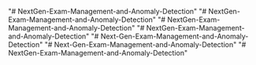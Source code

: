 "# NextGen-Exam-Management-and-Anomaly-Detection" 
"# NextGen-Exam-Management-and-Anomaly-Detection" 
"# NextGen-Exam-Management-and-Anomaly-Detection" 
"# NextGen-Exam-Management-and-Anomaly-Detection" 
"# Next-Gen-Exam-Management-and-Anomaly-Detection" 
"# Next-Gen-Exam-Management-and-Anomaly-Detection" 
"# NextGen-Exam-Management-and-Anomaly-Detection" 
